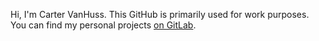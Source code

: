 <!---
cartervh/cartervh is a ✨ special ✨ repository because its `README.md` (this file) appears on your GitHub profile.
You can click the Preview link to take a look at your changes.
--->

Hi, I'm Carter VanHuss. This GitHub is primarily used for work purposes. You can find my personal projects [on GitLab](https://gitlab.com/cartervh).
